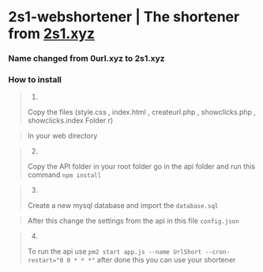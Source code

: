 # 2s1-webshortener | The shortener from [2s1.xyz](https://2s1.xyz/)
### Name changed from 0url.xyz to 2s1.xyz
### How to install
>1.
>Copy the files (style.css , index.html , createurl.php , showclicks.php , showclicks.index Folder r)

>In your web directory

>2.
>Copy the API folder in your root folder go in the api folder and run this command ```npm install```

>3.
>Create a new mysql database and import the ```database.sql```

>After this change the settings from the api in this file ```config.json```

>4.
>To run the api use ```pm2 start app.js --name UrlShort --cron-restart="0 0 * * *"``` after done this you can use your shortener 
